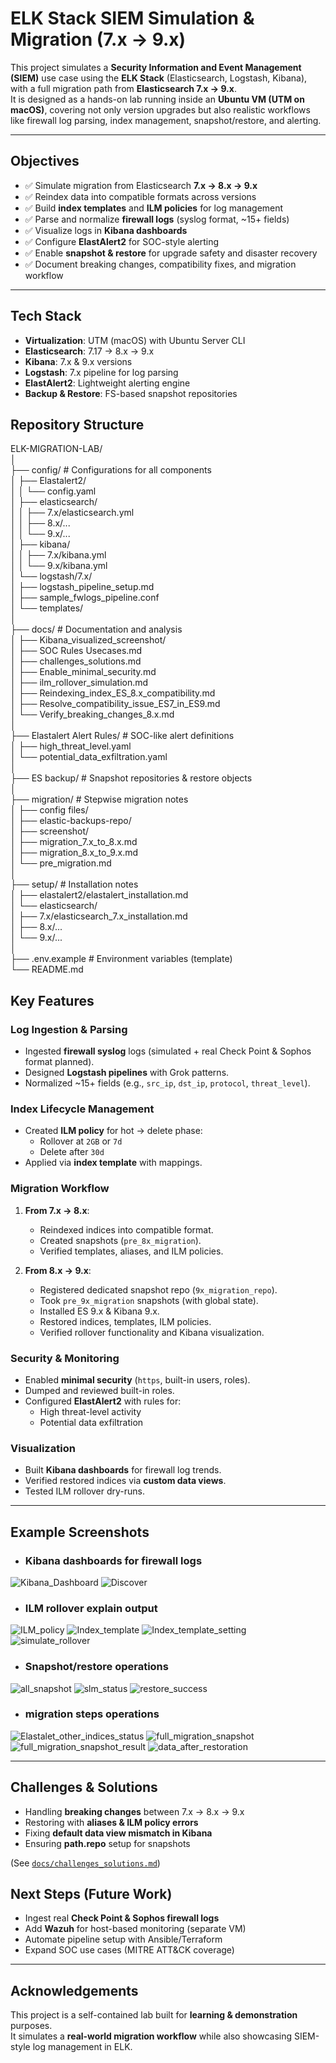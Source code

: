 
# ELK Stack SIEM Simulation & Migration (7.x → 9.x)

This project simulates a **Security Information and Event Management (SIEM)** use case using the **ELK Stack** (Elasticsearch, Logstash, Kibana), with a full migration path from **Elasticsearch 7.x → 9.x**.  
It is designed as a hands-on lab running inside an **Ubuntu VM (UTM on macOS)**, covering not only version upgrades but also realistic workflows like firewall log parsing, index management, snapshot/restore, and alerting.

---

## Objectives
- ✅ Simulate migration from Elasticsearch **7.x → 8.x → 9.x**
- ✅ Reindex data into compatible formats across versions
- ✅ Build **index templates** and **ILM policies** for log management
- ✅ Parse and normalize **firewall logs** (syslog format, ~15+ fields)
- ✅ Visualize logs in **Kibana dashboards**
- ✅ Configure **ElastAlert2** for SOC-style alerting
- ✅ Enable **snapshot & restore** for upgrade safety and disaster recovery
- ✅ Document breaking changes, compatibility fixes, and migration workflow

---

## Tech Stack
- **Virtualization**: UTM (macOS) with Ubuntu Server CLI  
- **Elasticsearch**: 7.17 → 8.x → 9.x  
- **Kibana**: 7.x & 9.x versions  
- **Logstash**: 7.x pipeline for log parsing  
- **ElastAlert2**: Lightweight alerting engine  
- **Backup & Restore**: FS-based snapshot repositories 

## Repository Structure
ELK-MIGRATION-LAB/ <br>
│<br>
├── config/ # Configurations for all components<br>
│ ├── Elastalert2/<br>
│ │ └── config.yaml<br>
│ ├── elasticsearch/<br>
│ │ ├── 7.x/elasticsearch.yml<br>
│ │ ├── 8.x/...<br>
│ │ └── 9.x/...<br>
│ ├── kibana/<br>
│ │ ├── 7.x/kibana.yml<br>
│ │ └── 9.x/kibana.yml<br>
│ └── logstash/7.x/<br>
│ ├── logstash_pipeline_setup.md<br>
│ ├── sample_fwlogs_pipeline.conf<br>
│ └── templates/<br>
│<br>
├── docs/ # Documentation and analysis<br>
│ ├── Kibana_visualized_screenshot/<br>
│ ├── SOC Rules Usecases.md<br>
│ ├── challenges_solutions.md<br>
│ ├── Enable_minimal_security.md<br>
│ ├── ilm_rollover_simulation.md<br>
│ ├── Reindexing_index_ES_8.x_compatibility.md<br>
│ ├── Resolve_compatibility_issue_ES7_in_ES9.md<br>
│ └── Verify_breaking_changes_8.x.md<br>
│<br>
├── Elastalert Alert Rules/ # SOC-like alert definitions<br>
│ ├── high_threat_level.yaml<br>
│ └── potential_data_exfiltration.yaml<br>
│<br>
├── ES backup/ # Snapshot repositories & restore objects<br>
│<br>
├── migration/ # Stepwise migration notes<br>
│ ├── config files/<br>
│ ├── elastic-backups-repo/<br>
│ ├── screenshot/<br>
│ ├── migration_7.x_to_8.x.md<br>
│ ├── migration_8.x_to_9.x.md<br>
│ └── pre_migration.md<br>
│<br>
├── setup/ # Installation notes<br>
│ ├── elastalert2/elastalert_installation.md<br>
│ └── elasticsearch/<br>
│ ├── 7.x/elasticsearch_7.x_installation.md<br>
│ ├── 8.x/...<br>
│ └── 9.x/...<br>
│<br>
├── .env.example # Environment variables (template)<br>
└── README.md<br>

##  Key Features

### Log Ingestion & Parsing
- Ingested **firewall syslog** logs (simulated + real Check Point & Sophos format planned).  
- Designed **Logstash pipelines** with Grok patterns.  
- Normalized ~15+ fields (e.g., `src_ip`, `dst_ip`, `protocol`, `threat_level`).  

### Index Lifecycle Management
- Created **ILM policy** for hot → delete phase:
  - Rollover at `2GB` or `7d`  
  - Delete after `30d`  
- Applied via **index template** with mappings.  

### Migration Workflow
1. **From 7.x → 8.x**:
   - Reindexed indices into compatible format.  
   - Created snapshots (`pre_8x_migration`).  
   - Verified templates, aliases, and ILM policies.  

2. **From 8.x → 9.x**:
   - Registered dedicated snapshot repo (`9x_migration_repo`).  
   - Took `pre_9x_migration` snapshots (with global state).  
   - Installed ES 9.x & Kibana 9.x.  
   - Restored indices, templates, ILM policies.  
   - Verified rollover functionality and Kibana visualization.  

### Security & Monitoring
- Enabled **minimal security** (`https`, built-in users, roles).  
- Dumped and reviewed built-in roles.  
- Configured **ElastAlert2** with rules for:
  - High threat-level activity  
  - Potential data exfiltration  

### Visualization
- Built **Kibana dashboards** for firewall log trends.  
- Verified restored indices via **custom data views**.  
- Tested ILM rollover dry-runs.  

---

## Example Screenshots
- ### Kibana dashboards for firewall logs  
![Kibana_Dashboard](/docs/Kibana_visualized_screenshot/kibana_dashboard_image.png)
![Discover](/config/logstash/7.x/screenshot/sample_syslog_fwlog_discover.png)
- ### ILM rollover explain output  
![ILM_policy](/config/logstash/7.x/screenshot/sample_syslog_fwlog_ilm_policy.png)
![Index_template](/config/logstash/7.x/screenshot/index_template.png)
![Index_template_setting](/config/logstash/7.x/screenshot/index_template_setting.png)
![simulate_rollover](/docs/Kibana_visualized_screenshot/simulate_rollover_syslog_fwlogs.png)
- ### Snapshot/restore operations  
![all_snapshot](/ES%20backup/screenshot/all_snapshot.png)
![slm_status](/ES%20backup/screenshot/slm_status.png)
![restore_success](/ES%20backup/screenshot/restoration_success.png)
- ### migration steps operations
![Elastalet_other_indices_status](/migration/screenshot/docs_count_2.png)
![full_migration_snapshot](/migration/screenshot/full_migration_snapshot_4.png)
![full_migration_snapshot_result](/migration/screenshot/full_migration_snapshot_result_5.png)
![data_after_restoration](/migration/screenshot/ES9.x_data_after_migration.png)

---

## Challenges & Solutions
- Handling **breaking changes** between 7.x → 8.x → 9.x  
- Restoring with **aliases & ILM policy errors**  
- Fixing **default data view mismatch in Kibana**  
- Ensuring **path.repo** setup for snapshots  

(See [`docs/challenges_solutions.md`](./docs/challenges_solutions.md))

## Next Steps (Future Work)
- Ingest real **Check Point & Sophos firewall logs**  
- Add **Wazuh** for host-based monitoring (separate VM)  
- Automate pipeline setup with Ansible/Terraform  
- Expand SOC use cases (MITRE ATT&CK coverage)

---

## Acknowledgements
This project is a self-contained lab built for **learning & demonstration** purposes.  
It simulates a **real-world migration workflow** while also showcasing SIEM-style log management in ELK.  
